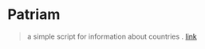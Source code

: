 # Patriam
> a simple script for information about countries .
[link](https://ziyadsk.github.io/Patriam/)
